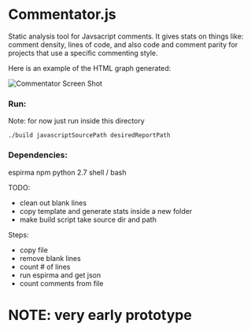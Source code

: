 # Commentator.js

Static analysis tool for Javsacript comments. It gives stats on things like:  comment density, lines of code, and also code and comment parity for projects that use a specific commenting style.


Here is an example of the HTML  graph generated:

![Commentator Screen Shot](https://raw.github.com/sqor/Commentator.js/master/commentator.png)


### Run:

Note: for now just run inside this directory

``` ./build javascriptSourcePath desiredReportPath  ```


### Dependencies:

espirma
npm
python 2.7
shell / bash


TODO:
 - clean out blank lines
 - copy template and generate stats inside a new folder
 - make build script take source dir and path

Steps:
- copy file
- remove blank lines
- count # of lines
- run espirma and get json 
- count comments from file


# NOTE: very early prototype
